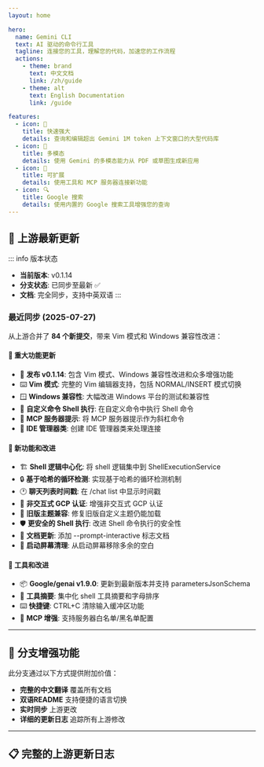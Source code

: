 ```yaml
---
layout: home

hero:
  name: Gemini CLI
  text: AI 驱动的命令行工具
  tagline: 连接您的工具，理解您的代码，加速您的工作流程
  actions:
    - theme: brand
      text: 中文文档
      link: /zh/guide
    - theme: alt
      text: English Documentation
      link: /guide

features:
  - icon: 🚀
    title: 快速强大
    details: 查询和编辑超出 Gemini 1M token 上下文窗口的大型代码库
  - icon: 🎨
    title: 多模态
    details: 使用 Gemini 的多模态能力从 PDF 或草图生成新应用
  - icon: 🔧
    title: 可扩展
    details: 使用工具和 MCP 服务器连接新功能
  - icon: 🔍
    title: Google 搜索
    details: 使用内置的 Google 搜索工具增强您的查询
---
```


## 🔄 上游最新更新

::: info 版本状态
- **当前版本**: v0.1.14
- **分支状态**: 已同步至最新 ✅
- **文档**: 完全同步，支持中英双语
:::

### 最近同步 (2025-07-27)

从上游合并了 **84 个新提交**，带来 Vim 模式和 Windows 兼容性改进：

#### 🚀 重大功能更新
- 🎉 **发布 v0.1.14**: 包含 Vim 模式、Windows 兼容性改进和众多增强功能
- ⌨️ **Vim 模式**: 完整的 Vim 编辑器支持，包括 NORMAL/INSERT 模式切换
- 🪟 **Windows 兼容性**: 大幅改进 Windows 平台的测试和兼容性
- 🐚 **自定义命令 Shell 执行**: 在自定义命令中执行 Shell 命令
- 📝 **MCP 服务器提示**: 将 MCP 服务器提示作为斜杠命令
- 🏢 **IDE 管理器类**: 创建 IDE 管理器类来处理连接

#### 🔧 新功能和改进
- 🏗️ **Shell 逻辑中心化**: 将 shell 逻辑集中到 ShellExecutionService
- 🔒 **基于哈希的循环检测**: 实现基于哈希的循环检测机制
- 🕐 **聊天列表时间戳**: 在 /chat list 中显示时间戳
- 🔐 **非交互式 GCP 认证**: 增强非交互式 GCP 认证
- 🎨 **旧版主题兼容**: 修复旧版自定义主题仍能加载
- 🛡️ **更安全的 Shell 执行**: 改进 Shell 命令执行的安全性
- 📝 **文档更新**: 添加 --prompt-interactive 标志文档
- 🧹 **启动屏幕清理**: 从启动屏幕移除多余的空白

#### 🔧 工具和改进
- 📦 **Google/genai v1.9.0**: 更新到最新版本并支持 parametersJsonSchema
- 🎯 **工具摘要**: 集中化 shell 工具摘要和字母排序
- ⌨️ **快捷键**: CTRL+C 清除输入缓冲区功能
- 🔧 **MCP 增强**: 支持服务器白名单/黑名单配置

---

## 🌟 分支增强功能

此分支通过以下方式提供附加价值：

- **完整的中文翻译** 覆盖所有文档
- **双语README** 支持便捷的语言切换
- **实时同步** 上游更改
- **详细的更新日志** 追踪所有上游修改

---

## 📋 完整的上游更新日志

<!--@include: ./changelog-content.md-->

